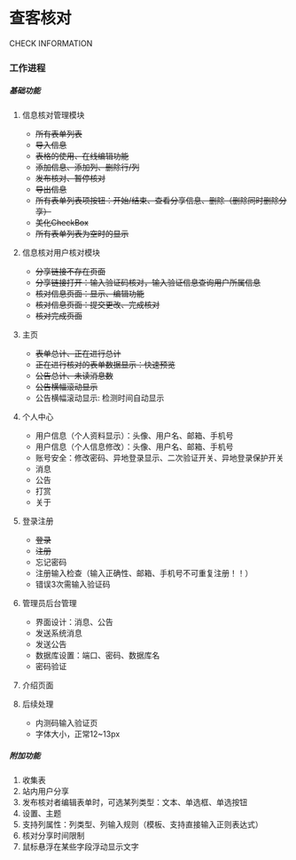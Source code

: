 # 查客核对
CHECK INFORMATION

### 工作进程
##### 基础功能
1. 信息核对管理模块
   * ~~所有表单列表~~
   * ~~导入信息~~
   * ~~表格的使用、在线编辑功能~~
   * ~~添加信息、添加列、删除行/列~~
   * ~~发布核对、暂停核对~~
   * ~~导出信息~~
   * ~~所有表单列表项按钮：开始/结束、查看分享信息、删除（删除同时删除分享）~~
   * ~~美化CheckBox~~
   * ~~所有表单列表为空时的显示~~

2. 信息核对用户核对模块
   * ~~分享链接不存在页面~~
   * ~~分享链接打开：输入验证码核对，输入验证信息查询用户所属信息~~
   * ~~核对信息页面：显示、编辑功能~~
   * ~~核对信息页面：提交更改、完成核对~~
   * ~~核对完成页面~~

3. 主页
   * ~~表单总计、正在进行总计~~
   * ~~正在进行核对的表单数据显示：快速预览~~
   * ~~公告总计、未读消息数~~
   * ~~公告横幅滚动显示~~
   * 公告横幅滚动显示: 检测时间自动显示

4. 个人中心
   * 用户信息（个人资料显示）：头像、用户名、邮箱、手机号
   * 用户信息（个人信息修改）：头像、用户名、邮箱、手机号
   * 账号安全：修改密码、异地登录显示、二次验证开关、异地登录保护开关
   * 消息
   * 公告
   * 打赏
   * 关于
    
5. 登录注册
   * ~~登录~~
   * ~~注册~~
   * 忘记密码
   * 注册输入检查（输入正确性、邮箱、手机号不可重复注册！！）
   * 错误3次需输入验证码

6. 管理员后台管理
   * 界面设计：消息、公告
   * 发送系统消息
   * 发送公告
   * 数据库设置：端口、密码、数据库名
   * 密码验证
   
7. 介绍页面

8. 后续处理
   * 内测码输入验证页
   * 字体大小，正常12~13px

##### 附加功能
1. 收集表
2. 站内用户分享
3. 发布核对者编辑表单时，可选某列类型：文本、单选框、单选按钮
4. 设置、主题
5. 支持列属性：列类型、列输入规则（模板、支持直接输入正则表达式）
6. 核对分享时间限制
7. 鼠标悬浮在某些字段浮动显示文字
